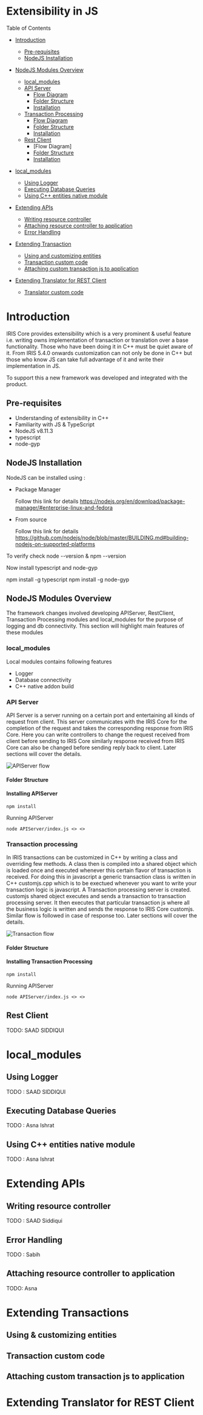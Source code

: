 # Extensibility in JS
Table of Contents
- [Introduction](#introduction)
  * [Pre-requisites](#Pre-requisites)
  * [NodeJS Installation](#installation)
- [NodeJS Modules Overview](#Nodejs-modules-overview)

    + [local_modules](###local_modules)
    + [API Server](#api-server)
      * [Flow Diagram](#APIServer-flow)
      * [Folder Structure](####folder-structure)
      * [Installation](####installation)
    + [Transaction Processing](#transaction-processing)
      * [Flow Diagram](#transaction-flow)
      * [Folder Structure](###folder-structure)
      * [Installation](####installation)
    + [Rest Client](#Rest-Client)
      * [Flow Diagram]
      * [Folder Structure](###folder-structure)
      * [Installation](####installation)

- [local_modules](#local_modules) 
  * [Using Logger](#using-logger)
  * [Executing Database Queries](#executing-database-queries)
  * [Using C++ entities native module](#using-c++-entities-native-module)  

- [Extending APIs](#Extending-APIs)
  + [Writing resource controller](#Writing-resource-controller)
  + [Attaching resource controller to application](#Attaching-resource-controller-to-application)
  + [Error Handling](#error-handling)
 
- [Extending Transaction](#extending-transaction)
  * [Using and customizing entities](#using-and-customizing-entities)
  * [Transaction custom code](#transaction-custom-code)
  * [Attaching custom transaction js to application](#Attaching-custom-transaction-js-to-application)

- [Extending Translator for REST Client ](#extending-translator-for-rest-client)
  * [Translator custom code](#translator-custom-code)
  
# Introduction
IRIS Core provides extensibility which is a very prominent & useful feature i.e. writing owns implementation of transaction or translation over a base functionality. Those who have been doing it in C++ must be quiet aware of it. From IRIS 5.4.0 onwards customization can not only be done in C++ but those who know JS can take full advantage of it and write their implementation in JS. 

To support this a new framework was developed and integrated with the product. 
## Pre-requisites
* Understanding of extensibility in C++
* Familiarity with JS & TypeScript
* NodeJS v8.11.3
* typescript 
* node-gyp

## NodeJS Installation
NodeJS can be installed using : 

* Package Manager 

  Follow this link for details 
https://nodejs.org/en/download/package-manager/#enterprise-linux-and-fedora

* From source

  Follow this link for details
https://github.com/nodejs/node/blob/master/BUILDING.md#building-nodejs-on-supported-platforms

To verify check 
node --version 
& 
npm --version

Now install typescript and node-gyp

npm install -g typescript
npm install -g node-gyp

## NodeJS Modules Overview
The framework changes involved developing APIServer, RestClient,  Transaction Processing modules and local_modules for the purpose of logging and db connectivity. This section  will highlight main features of these modules 
### local_modules
Local modules contains following features 
* Logger
* Database connectivity
* C++ native addon build

### API Server
API Server is a server running on a certain port and entertaining all kinds of request from client. This server communicates with the IRIS Core for the completion of the request and takes the corresponding response from IRIS Core. Here you can write controllers to change the request received from client before sending to IRIS Core similarly response received from IRIS Core can also be changed before sending reply back to client. Later sections will cover the details.

![APIServer flow](images/apiserver.png)

#### Folder Structure 
#### Installing APIServer

```
npm install 
```
Running APIServer

``` node APIServer/index.js <> <> ```

### Transaction processing
In IRIS transactions can be customized in C++ by writing a class and overriding few methods. A class then is compiled into a shared object which is loaded once and executed whenever this certain flavor of transaction is received. For doing this in javascript a generic transaction class is written in C++ customjs.cpp which is to be exectued whenever you want to write your transaction logic is javascript.  A Transaction processing server is created. customjs shared object executes and sends  a transaction to transaction processing server. It then executes that particular transaction js where all the business logic is written and sends the response to IRIS Core customjs. Similar flow is followed in case of response too. Later sections will cover the details.

![Transaction flow](images/transaction.png)

#### Folder Structure
#### Installing Transaction Processing

```
npm install 
```
Running APIServer

``` node APIServer/index.js <> <> ```


## Rest Client
TODO: SAAD SIDDIQUI


# local_modules
## Using Logger
TODO : SAAD SIDDIQUI

## Executing Database Queries 
TODO : Asna Ishrat

## Using C++ entities native module
TODO : Asna Ishrat

# Extending APIs
## Writing resource controller
TODO : SAAD Siddiqui
## Error Handling
TODO : Sabih
## Attaching resource controller to application

TODO: Asna
# Extending Transactions
## Using & customizing entities
## Transaction custom code
## Attaching custom transaction js to application

# Extending Translator for REST Client